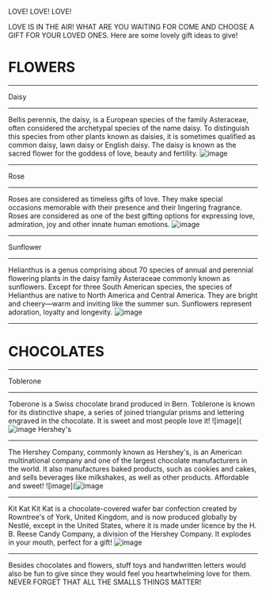 LOVE! LOVE! LOVE! 

LOVE IS IN THE AIR! WHAT ARE YOU WAITING FOR COME AND CHOOSE A GIFT FOR YOUR LOVED ONES. Here are some lovely gift ideas to give!

#  FLOWERS
- - - 
Daisy 
- - -
 Bellis perennis, the daisy, is a European species of the family Asteraceae, often considered the archetypal species of the name daisy. To distinguish this species from other plants known as daisies, it is sometimes qualified as common daisy, lawn daisy or English daisy. The daisy is known as the sacred flower for the goddess of love, beauty and fertility. 
![image](https://www.lolaflora.com/blog/wp-content/uploads/2018/10/White-Daisies-600x402.jpg)
- - - 
Rose 
- - -
Roses are considered as timeless gifts of love. They make special occasions memorable with their presence and their lingering fragrance. Roses are considered as one of the best gifting options for expressing love, admiration, joy and other innate human emotions.
![image](https://www.1800flowers.com/blog/wp-content/uploads/2022/01/roses-hero.jpg) 
- - - 
Sunflower
- - -
Helianthus is a genus comprising about 70 species of annual and perennial flowering plants in the daisy family Asteraceae commonly known as sunflowers. Except for three South American species, the species of Helianthus are native to North America and Central America. They are bright and cheery—warm and inviting like the summer sun. Sunflowers represent adoration, loyalty and longevity. 
![image](https://www.gardentech.com/-/media/project/oneweb/gardentech/images/blog/how-to-grow-sunflowers/sunflower-field-h.jpg)
- - - 
# CHOCOLATES
- - - 
Toblerone 
- - - 
Toberone is a Swiss chocolate brand produced in Bern. Toblerone is known for its distinctive shape, a series of joined triangular prisms and lettering engraved in the chocolate. It is sweet and most people love it! 
![image](![image](https://user-images.githubusercontent.com/118231182/203191305-4d65a566-7464-4a2c-b393-ded3427a82fb.png) 
Hershey's 
- - - 
The Hershey Company, commonly known as Hershey's, is an American multinational company and one of the largest chocolate manufacturers in the world. It also manufactures baked products, such as cookies and cakes, and sells beverages like milkshakes, as well as other products. Affordable and sweet!
![image](![image](https://user-images.githubusercontent.com/118231182/203191460-6dffc21a-5163-471d-bd23-e29096194e75.png)
- - - 
Kit Kat 
Kit Kat is a chocolate-covered wafer bar confection created by Rowntree's of York, United Kingdom, and is now produced globally by Nestlé, except in the United States, where it is made under licence by the H. B. Reese Candy Company, a division of the Hershey Company. It explodes in your mouth, perfect for a gift!
![image](https://user-images.githubusercontent.com/118231182/203191614-98d6bd0a-a2ff-4d96-9fd7-e252c14c5161.png)
- - -
Besides chocolates and flowers, stuff toys and handwritten letters would also be fun to give since they would feel you heartwhelming love for them. NEVER FORGET THAT ALL THE SMALLS THINGS MATTER! 

